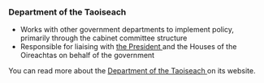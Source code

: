 ###  Department of the Taoiseach

  * Works with other government departments to implement policy, primarily through the cabinet committee structure 
  * Responsible for liaising with [ the President ](/en/government-in-ireland/houses-of-the-oireachtas/president-introduction-to-the-president-of-ireland/) and the Houses of the Oireachtas on behalf of the government 

You can read more about the [ Department of the Taoiseach
](https://www.gov.ie/en/organisation/department-of-the-taoiseach/) on its
website.
